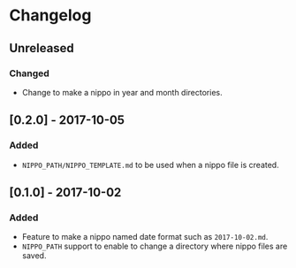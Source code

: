 # Changelog

## Unreleased
### Changed
* Change to make a nippo in year and month directories.

## [0.2.0] - 2017-10-05
### Added
* `NIPPO_PATH/NIPPO_TEMPLATE.md` to be used when a nippo file is created.

## [0.1.0] - 2017-10-02
### Added
* Feature to make a nippo named date format such as `2017-10-02.md`.
* `NIPPO_PATH` support to enable to change a directory where nippo files are saved.
